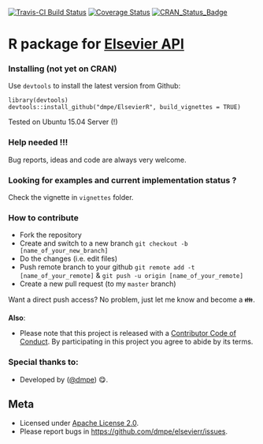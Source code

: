 [![Travis-CI Build Status](https://travis-ci.org/dmpe/ElsevierR.svg?branch=master)](https://travis-ci.org/dmpe/ElsevierR)
[![Coverage Status](https://img.shields.io/coveralls/dmpe/ElsevierR.svg)](https://coveralls.io/r/dmpe/ElsevierR?branch=master)
[![CRAN_Status_Badge](http://www.r-pkg.org/badges/version/ElsevierR)](http://cran.r-project.org/web/packages/ElsevierR)

R package for [Elsevier API](http://dev.elsevier.com/)
=======

### Installing (not yet on CRAN)

Use `devtools` to install the latest version from Github:

```
library(devtools)
devtools::install_github("dmpe/ElsevierR", build_vignettes = TRUE)
```
Tested on Ubuntu 15.04 Server (!)
<!--  and Windows 10 (64 bit using [Revolution R Open](http://mran.revolutionanalytics.com/download/)) -->

### Help needed !!!

Bug reports, ideas and code are always very welcome.

### Looking for examples and current implementation status ?

Check the vignette in `vignettes` folder.

### How to contribute 

- Fork the repository
- Create and switch to a new branch `git checkout -b [name_of_your_new_branch]`
- Do the changes (i.e. edit files)
- Push remote branch to your github `git remote add -t [name_of_your_remote]` & `git push -u origin [name_of_your_remote]`
- Create a new pull request (to my `master` branch)

Want a direct push access? No problem, just let me know and become a :family:.

**Also**:
 - Please note that this project is released with a [Contributor Code of Conduct](CONDUCT.md). By participating in this project you agree to abide by its terms.

### Special thanks to:

- Developed by ([@dmpe](https://www.github.com/dmpe)) :yum:.

## Meta
- Licensed under [Apache License 2.0](https://tldrlegal.com/license/apache-license-2.0-%28apache-2.0%29).
- Please report bugs in <https://github.com/dmpe/elsevierr/issues>.
